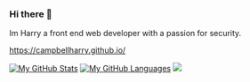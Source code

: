 ### Hi there 👋

Im Harry a front end web developer with a passion for security.

https://campbellharry.github.io/

[![My GitHub Stats](https://github-readme-stats.vercel.app/api/?username=CampbellHarry&count_private=false&theme=tokyonight&showicons=true)]()
[![My GitHub Languages](https://github-readme-stats.vercel.app/api/top-langs/?username==CampbellHarry&langs_count=3&theme=tokyonight)]()
![](https://api.ghprofile.me/view?username=SilentSerenityy&color=purple)
